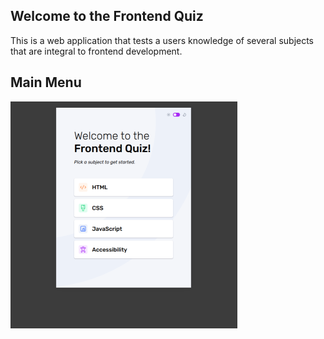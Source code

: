 ## Welcome to the Frontend Quiz

This is a web application that tests a users knowledge of several subjects that are integral to frontend development.

## Main Menu

<img src="assets/readme_images/main_menu.png">